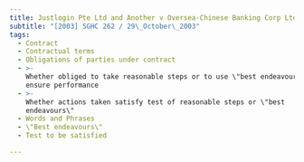 ```yaml
---
title: Justlogin Pte Ltd and Another v Oversea-Chinese Banking Corp Ltd and Another
subtitle: "[2003] SGHC 262 / 29\_October\_2003"
tags:
  - Contract
  - Contractual terms
  - Obligations of parties under contract
  - >-
    Whether obliged to take reasonable steps or to use \"best endeavours\" to
    ensure performance
  - >-
    Whether actions taken satisfy test of reasonable steps or \"best
    endeavours\"
  - Words and Phrases
  - \"Best endeavours\"
  - Test to be satisfied

---
```


